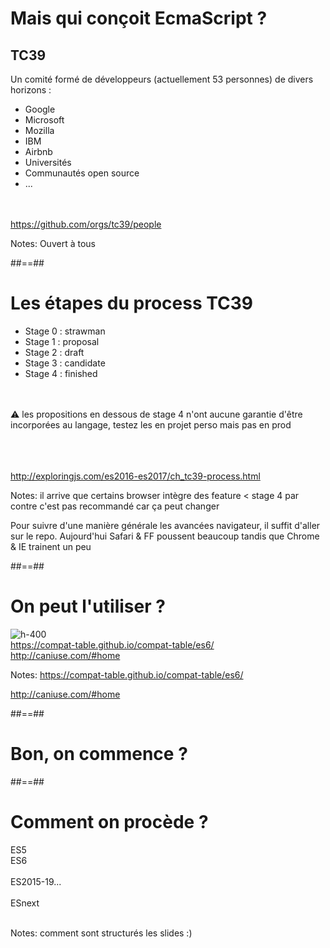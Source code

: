 <!-- .slide:-->

# Mais qui conçoit EcmaScript ?

## TC39

Un comité formé de développeurs (actuellement 53 personnes) de divers horizons :

- Google
- Microsoft
- Mozilla
- IBM
- Airbnb
- Universités
- Communautés open source
- ...

<br /><br />
https://github.com/orgs/tc39/people

Notes:
Ouvert à tous

##==##

<!-- .slide:-->

# Les étapes du process TC39

- Stage 0 : strawman
- Stage 1 : proposal
- Stage 2 : draft
- Stage 3 : candidate
- Stage 4 : finished

<br/><br/>
⚠️ les propositions en dessous de stage 4 n'ont aucune garantie d'être incorporées au langage, testez les en projet perso mais pas en prod

<br /><br /><br />
http://exploringjs.com/es2016-es2017/ch_tc39-process.html

Notes:
il arrive que certains browser intègre des feature < stage 4 par contre c'est pas recommandé car ça peut changer

Pour suivre d'une manière générale les avancées navigateur, il suffit d'aller sur le repo. Aujourd'hui Safari & FF poussent beaucoup tandis que Chrome & IE trainent un peu

##==##

<!-- .slide:  class="full-center"-->

# On peut l'utiliser ?

![h-400](./assets/images/browsers_support.png)
<br />
https://compat-table.github.io/compat-table/es6/
<br />
http://caniuse.com/#home

Notes:
https://compat-table.github.io/compat-table/es6/

http://caniuse.com/#home

##==##

<!-- .slide: class="transition-bg-sfeir-2" -->

# Bon, on commence ?

##==##

<!-- .slide: class="flex-row full-center" -->

# Comment on procède ?

<div class="flex-row full-center">
    <div>
    ES5
    </div>
    <div>
    ES6<br/><br/>
    ES2015-19...<br/><br/>
    ESnext<br/><br/>
    </div>
</div>

Notes:
comment sont structurés les slides :)
